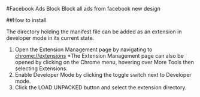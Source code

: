 #Facebook Ads Block
Block all ads from facebook new design

##How to install

The directory holding the manifest file can be added as an extension in developer mode in its current state.

1. Open the Extension Management page by navigating to [chrome://extensions](chrome://extensions)
 *The Extension Management page can also be opened by clicking on the Chrome menu, hovering over More Tools then selecting Extensions.
2. Enable Developer Mode by clicking the toggle switch next to Developer mode.
3. Click the LOAD UNPACKED button and select the extension directory.
